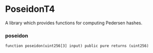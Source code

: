 # PoseidonT4

A library which provides functions for computing Pedersen hashes.

### poseidon

```solidity
function poseidon(uint256[3] input) public pure returns (uint256)
```

